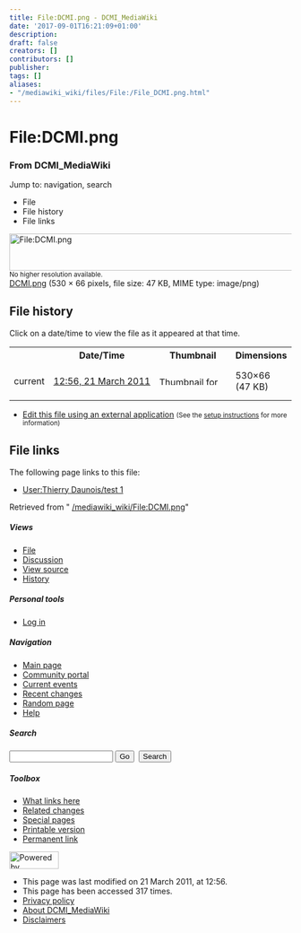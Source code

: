 ```yaml
---
title: File:DCMI.png - DCMI_MediaWiki
date: '2017-09-01T16:21:09+01:00'
description: 
draft: false
creators: []
contributors: []
publisher: 
tags: []
aliases:
- "/mediawiki_wiki/files/File:/File_DCMI.png.html"
---
```


<a id="top"></a>
# File:DCMI.png

### From DCMI\_MediaWiki

Jump to: navigation, search
<!-- start content -->
- File
- File history
- File links

 [<img alt="File:DCMI.png" src="/images/4/4c/DCMI.png" width="530" height="66">](/mediawiki_wiki/files/DCMI.png)  
<small>No higher resolution available.</small>  
 [DCMI.png](/images/4/4c/DCMI.png)‎ (530 × 66 pixels, file size: 47 KB, MIME type: image/png)
<!-- 
NewPP limit report
Preprocessor node count: 0/1000000
Post-expand include size: 0/2097152 bytes
Template argument size: 0/2097152 bytes
Expensive parser function count: 0/100
-->
## File history

Click on a date/time to view the file as it appeared at that time.

<table class="wikitable filehistory">
  <tr>
    <td></td>
    <th>Date/Time</th>
    <th>Thumbnail</th>
    <th>Dimensions</th>
    <th>User</th>
    <th>Comment</th>
  </tr>
  <tr>
    <td>current</td>
    <td class="filehistory-selected" style="white-space: nowrap;"><a href="/mediawiki_wiki/files/DCMI.png">12:56, 21 March 2011</a></td>
    <td><a href="/images/4/4c/DCMI.png"><img alt="Thumbnail for version as of 12:56, 21 March 2011" src="/images/4/4c/DCMI.png" width="120" height="15"></a></td>
    <td>530×66 <span style="white-space: nowrap;">(47 KB)</span>
    </td>
    <td>
      <a href="/index.php/User:Thierry_Daunois" title="User:Thierry Daunois" class="mw-userlink">Thierry Daunois</a> <span style="white-space: nowrap;"> <span class="mw-usertoollinks">(<a href="/index.php?title=User_talk:Thierry_Daunois&amp;action=edit&amp;redlink=1" class="new" title="User talk:Thierry Daunois (page does not exist)">Talk</a> | <a href="/index.php/Special:Contributions/Thierry_Daunois" title="Special:Contributions/Thierry Daunois">contribs</a>)</span></span>
    </td>
    <td></td>
  </tr>
</table>

  

- [Edit this file using an external application](/index.php?title=File:DCMI.png&action=edit&externaledit=true&mode=file "File:DCMI.png") <small>(See the <a href="http://www.mediawiki.org/wiki/Manual:External_editors" class="external text" rel="nofollow">setup instructions</a> for more information)</small>

## File links

The following page links to this file:

- [User:Thierry Daunois/test 1](/index.php/User:Thierry_Daunois/test_1 "User:Thierry Daunois/test 1")

Retrieved from " [/mediawiki_wiki/File:DCMI.png](/mediawiki_wiki/files/File:/File:DCMI.png.html)"

<!-- end content -->

##### Views

- [File](/mediawiki_wiki/files/File:/File:DCMI.png.html "View the file page [c]")
- [Discussion](/index.php?title=File_talk:DCMI.png&action=edit&redlink=1 "Discussion about the content page [t]")
- [View source](/index.php?title=File:DCMI.png&action=edit "This page is protected.
You can view its source [e]")
- [History](/index.php?title=File:DCMI.png&action=history "Past revisions of this page [h]")

##### Personal tools

- [Log in](/index.php?title=Special:UserLogin&returnto=File:DCMI.png "You are encouraged to log in; however, it is not mandatory [o]")

<script type="text/javascript"> if (window.isMSIE55) fixalpha(); </script>

##### Navigation

- [Main page](/index.php/Main_Page "Visit the main page [z]")
- [Community portal](/index.php/DCMI_MediaWiki:Community_portal "About the project, what you can do, where to find things")
- [Current events](/index.php/DCMI_MediaWiki:Current_events "Find background information on current events")
- [Recent changes](/index.php/Special:RecentChanges "The list of recent changes in the wiki [r]")
- [Random page](/index.php/Special:Random "Load a random page [x]")
- [Help](/index.php/Help:Contents "The place to find out")

##### <label for="searchInput">Search</label>

<form action="/index.php" id="searchform">
				<input type="hidden" name="title" value="Special:Search">
				<input id="searchInput" title="Search DCMI_MediaWiki" accesskey="f" type="search" name="search">
				<input type="submit" name="go" class="searchButton" id="searchGoButton" value="Go" title="Go to a page with this exact name if exists"> 
				<input type="submit" name="fulltext" class="searchButton" id="mw-searchButton" value="Search" title="Search the pages for this text">
			</form>

##### Toolbox

- [What links here](/index.php/Special:WhatLinksHere/File:DCMI.png "List of all wiki pages that link here [j]")
- [Related changes](/index.php/Special:RecentChangesLinked/File:DCMI.png "Recent changes in pages linked from this page [k]")
- [Special pages](/index.php/Special:SpecialPages "List of all special pages [q]")
- [Printable version](/index.php?title=File:DCMI.png&printable=yes "Printable version of this page [p]")
- [Permanent link](/index.php?title=File:DCMI.png&oldid=35 "Permanent link to this revision of the page")

<!-- end of the left (by default at least) column -->

 [<img src="/skins/common/images/poweredby_mediawiki_88x31.png" height="31" width="88" alt="Powered by MediaWiki">](http://www.mediawiki.org/)

- This page was last modified on 21 March 2011, at 12:56.
- This page has been accessed 317 times.
- [Privacy policy](/index.php/DCMI_MediaWiki:Privacy_policy "DCMI MediaWiki:Privacy policy")
- [About DCMI\_MediaWiki](/index.php/DCMI_MediaWiki:About "DCMI MediaWiki:About")
- [Disclaimers](/index.php/DCMI_MediaWiki:General_disclaimer "DCMI MediaWiki:General disclaimer")

<script>if (window.runOnloadHook) runOnloadHook();</script><!-- Served in 0.444 secs. -->
